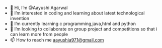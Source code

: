 - 👋 Hi, I’m @Aayushi Agarwal
- 👀 I’m interested in coding and learning about latest technological invention
- 🌱 I’m currently learning c programming,java,html and python
- 💞️ I’m looking to collaborate on group project and competitions so that i can learn more from people
- 📫 How to reach me aayushia971@gmail.com


